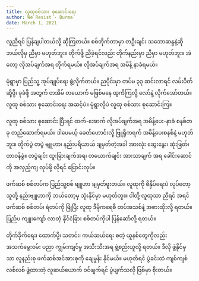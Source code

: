 ```yaml
---
title: လူထုစစ်သား စုဆောင်းရေး
author: We Resist - Burma
date: March 1, 2021
---
```


လူညီရင် ပြန်ချပါတယ်လို့ ဆိုကြတယ်။ စစ်တိုက်တာမှာ တဦးချင်း သဘောဆန္ဒနဲ့ဆို ဘယ်လိုမှ ညီမှာ မဟုတ်ဘူး။ တိုက်ဖို့ ညီခဲ့ရင်လည်း တိုက်နည်းမှာ ညီမှာ မဟုတ်ဘူး။ အဲတော့ လိုအပ်ချက်အရ တိုက်ရမယ်။ လိုအပ်ချက်အရ အမိန့် နာခံရမယ်။

မုံရွာမှာ ပြည်သူ့ အုပ်ချုပ်ရေး ဖွဲ့လိုက်တယ်။ ညပိုင်းမှာ တပ်မ ၃၃ ဆင်းလာရင် လမ်းပိတ်ဆို့ဖို့၊ ခုခံဖို့ အတွက် တအိမ် တယောက် မဖြစ်မနေ ထွကိကြလို့ လော်နဲ့ လိုက်အော်တယ်။ လူထု စစ်သား စုဆောင်းရေး အဆင့်ပဲ။ မုံရွာလိုပဲ လူထု စစ်သား စုဆောင်းကြ။

လူထု စစ်သား စုဆောင်း ပြီးရင် ထက်-အောက် လိုအပ်ချက်အရ အမိန့်ပေး-နာခံ စနစ်တခု တည်ဆောက်ရမယ်။ ဒါပေမယ့် ခေတ်ဟောင်းလို့ ဗြူရိုကရက် အမိန့်ပေးစနစ်နဲ့ မဟုတ်ဘူး။ တိုက်ပွဲ တပွဲ ဗျူဟာ၊ နည်းပရိယာယ် ချမှတ်တဲ့အခါ အားလုံး ဆွေးနွေး၊ ဆုံးဖြတ်၊ တာဝန်ခွဲ။ တပွဲချင်း ထူးခြားချက်အရ၊ တယောက်ချင်း အားသာချက် အရ ခေါင်းဆောင်ကို အလှည့်ကျ လုပ်ဖို့ လိုရင် ပြောင်းလုပ်။

ဖက်ဆစ် စစ်တပ်က ပြည်သူ့စစ် ဗျူဟာ ချမှတ်ဖူးတယ်။ လူထုကို ဖိနှိပ်ရေးပဲ လုပ်တော့ သူတို့ နည်းဗျူဟာကို ဘယ်တော့မှ သုံးနိုင်မှာ မဟုတ်ဘူး။ ငါတို့ လူထုသာ ညီရင် အရင် ဖက်ဆစ် စစ်တပ်၊ ရဲတပ်ကို ဖြိုပြီး လူထု ဒီမိုကရေစီ တပ်အသစ်နဲ့ အစားထိုးလို့ ရတယ်။ ပြည်ပ ကျူးကျော် လာတဲ့ နိုင်ငံခြား စစ်တပ်ကိုပါ ပြန်ဆော်လို့ ရတယ်။

တိုက်ခိုက်ရေး၊ ထောက်ပို့၊ သတင်း၊ ကယ်ဆယ်ရေး စတဲ့ ယူနစ်တွေကိုလည်း အသက်မွေးဝမ်း ပညာ ကျွမ်းကျင်မှု အသီးသီးအရ ဖွဲ့စည်းယူလို့ ရတယ်။ ဒီလို ဖွဲ့နိုင်မှသာ လူနည်းစု ဖက်ဆစ်အင်အားစုကို ချေမှုန်း နိုင်မယ်။ မဟုတ်ရင် ပွဲခင်းထဲ ကျစ်ကျစ် လစ်လစ် ဖွဲ့ထားတဲ့ လူဆယ်ယောက် ဝင်ဖျက်ရင် ပွဲပျက်သလို ဖြစ်မှာ စိုးတယ်။
